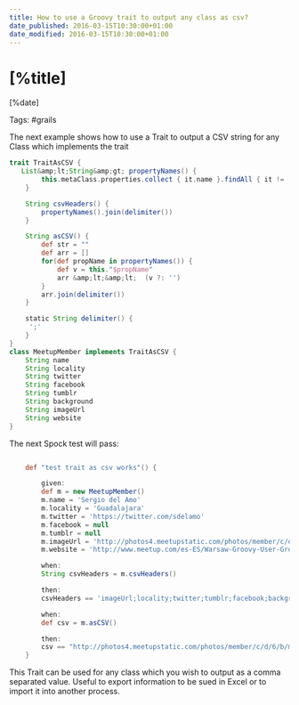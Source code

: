 ```yaml
---
title: How to use a Groovy trait to output any class as csv?
date_published: 2016-03-15T10:30:00+01:00
date_modified: 2016-03-15T10:30:00+01:00
---
```


# [%title]

[%date]

Tags: #grails

The next example shows how to use a Trait to output a CSV string for any Class which implements the trait

```groovy
trait TraitAsCSV {
   List&amp;lt;String&amp;gt; propertyNames() {
        this.metaClass.properties.collect { it.name }.findAll { it != 'class'}
    }

    String csvHeaders() {
        propertyNames().join(delimiter())
    }

    String asCSV() {
        def str = ""
        def arr = []
        for(def propName in propertyNames()) {
            def v = this."$propName"
            arr &amp;lt;&amp;lt;  (v ?: '')
        }
        arr.join(delimiter())
    }

    static String delimiter() {
     ';'
    }
}
class MeetupMember implements TraitAsCSV {
    String name
    String locality
    String twitter
    String facebook
    String tumblr
    String background
    String imageUrl
    String website
}
```

The next Spock test will pass:

```groovy

    def "test trait as csv works"() {

        given:
        def m = new MeetupMember()
        m.name = 'Sergio del Amo'
        m.locality = 'Guadalajara'
        m.twitter = 'https://twitter.com/sdelamo'
        m.facebook = null
        m.tumblr = null
        m.imageUrl = 'http://photos4.meetupstatic.com/photos/member/c/d/6/b/member_254392587.jpeg'
        m.website = 'http://www.meetup.com/es-ES/Warsaw-Groovy-User-Group/members/200767921/'

        when:
        String csvHeaders = m.csvHeaders()

        then:
        csvHeaders == 'imageUrl;locality;twitter;tumblr;facebook;background;name;website'

        when:
        def csv = m.asCSV()

        then:
        csv == "http://photos4.meetupstatic.com/photos/member/c/d/6/b/member_254392587.jpeg;Guadalajara;https://twitter.com/sdelamo;;;;Sergio del Amo;http://www.meetup.com/es-ES/Warsaw-Groovy-User-Group/members/200767921/"
    }
```

This Trait can be used for any class which you wish to output as a comma separated value. Useful to export information to be sued in Excel or to import it into another process.


